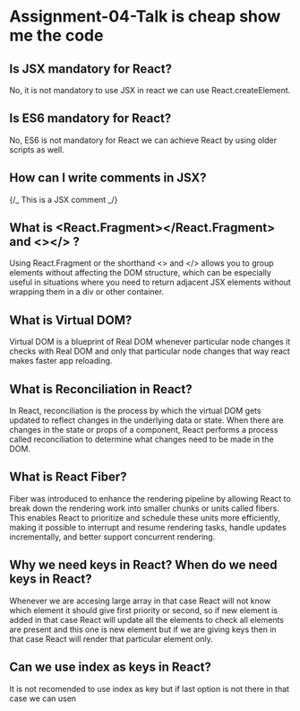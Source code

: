 # Assignment-04-Talk is cheap show me the code

## Is JSX mandatory for React?

No, it is not mandatory to use JSX in react we can use React.createElement.

## Is ES6 mandatory for React?

No, ES6 is not mandatory for React we can achieve React by using older scripts as well.

## How can I write comments in JSX?

{/_ This is a JSX comment _/}

## What is <React.Fragment></React.Fragment> and <></> ?

Using React.Fragment or the shorthand <> and </> allows you to group elements without affecting the DOM structure, which can be especially useful in situations where you need to return adjacent JSX elements without wrapping them in a div or other container.

## What is Virtual DOM?

Virtual DOM is a blueprint of Real DOM whenever particular node changes it checks with Real DOM and only that particular node changes that way react makes faster app reloading.

## What is Reconciliation in React?

In React, reconciliation is the process by which the virtual DOM gets updated to reflect changes in the underlying data or state. 
When there are changes in the state or props of a component, React performs a process called reconciliation to determine what changes need to be made in the DOM.

## What is React Fiber?

Fiber was introduced to enhance the rendering pipeline by allowing React to break down the rendering work into smaller chunks or units called fibers. 
This enables React to prioritize and schedule these units more efficiently, making it possible to interrupt and resume rendering tasks, 
handle updates incrementally, and better support concurrent rendering.

## Why we need keys in React? When do we need keys in React?

Whenever we are accesing large array in that case React will not know which element it should give first priority  or second, so if new element is added
in that case React will update all the elements to check all elements are present and this one is new element but if we are giving keys then in that 
case React will render that particular element only.

## Can we use index as keys in React?

It is not recomended to use index as key but if last option is not there in that case we can usen  
